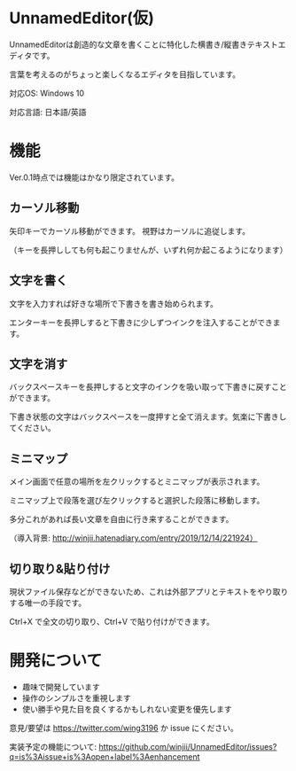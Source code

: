 # UnnamedEditor(仮)
UnnamedEditorは創造的な文章を書くことに特化した横書き/縦書きテキストエディタです。

言葉を考えるのがちょっと楽しくなるエディタを目指しています。


対応OS: Windows 10

対応言語: 日本語/英語

# 機能
Ver.0.1時点では機能はかなり限定されています。

## カーソル移動
矢印キーでカーソル移動ができます。
視野はカーソルに追従します。

（キーを長押ししても何も起こりませんが、いずれ何か起こるようになります）

## 文字を書く
文字を入力すれば好きな場所で下書きを書き始められます。

エンターキーを長押しすると下書きに少しずつインクを注入することができます。

## 文字を消す
バックスペースキーを長押しすると文字のインクを吸い取って下書きに戻すことができます。

下書き状態の文字はバックスペースを一度押すと全て消えます。気楽に下書きしてください。

## ミニマップ
メイン画面で任意の場所を左クリックするとミニマップが表示されます。

ミニマップ上で段落を選び左クリックすると選択した段落に移動します。

多分これがあれば長い文章を自由に行き来することができます。

（導入背景: http://winjii.hatenadiary.com/entry/2019/12/14/221924）

## 切り取り&貼り付け
現状ファイル保存などができないため、これは外部アプリとテキストをやり取りする唯一の手段です。

Ctrl+X で全文の切り取り、Ctrl+V で貼り付けができます。

# 開発について
- 趣味で開発しています
- 操作のシンプルさを重視します
- 使い勝手や見た目を良くするかもしれない変更を優先します

意見/要望は https://twitter.com/wing3196 か issue にください。

実装予定の機能について: https://github.com/winjii/UnnamedEditor/issues?q=is%3Aissue+is%3Aopen+label%3Aenhancement
